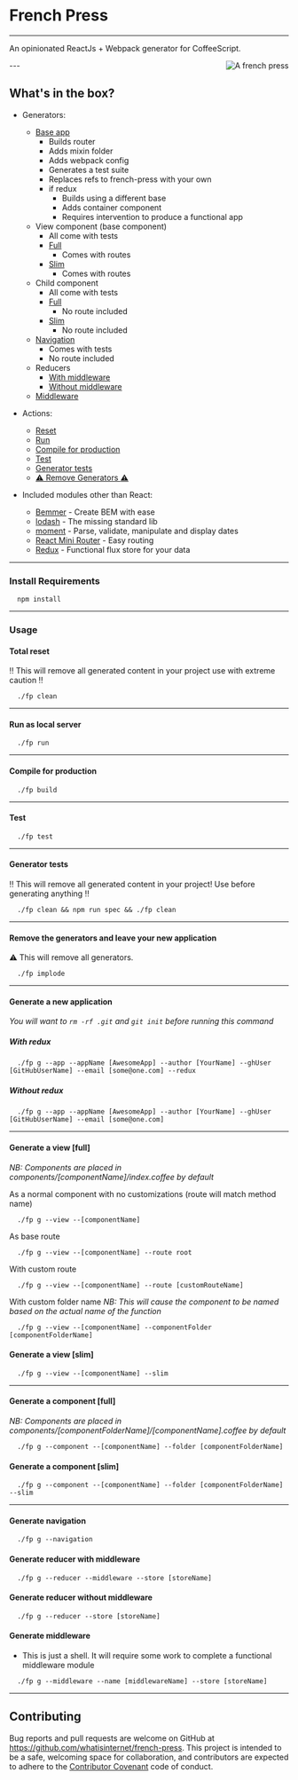 # French Press
---

An opinionated ReactJs + Webpack generator for CoffeeScript.

<img src="https://pixabay.com/static/uploads/photo/2013/07/13/11/56/coffee-159007_960_720.png" alt="A french press" align="right"/>
---

## What's in the box?
- Generators:
  - [Base app](#generate-a-new-application)
    - Builds router
    - Adds mixin folder
    - Adds webpack config
    - Generates a test suite
    - Replaces refs to french-press with your own
    - if redux
      - Builds using a different base
      - Adds container component
      - Requires intervention to produce a functional app
  - View component (base component)
    - All come with tests
    - [Full](#generate-a-view-full)
      - Comes with routes
    - [Slim](#generate-a-view-slim)
      - Comes with routes
  - Child component
    - All come with tests
    - [Full](#generate-a-component-full)
      - No route included
    - [Slim](#generate-a-component-slim)
      - No route included
  - [Navigation](#generate-navigation)
    - Comes with tests
    - No route included
  - Reducers
    - [With middleware](#generate-reducer-with-middleware)
    - [Without middleware](#generate-reducer-without-middleware)
  - [Middleware](#generate-middleware)

- Actions:
  - [Reset](#reset)
  - [Run](#run)
  - [Compile for production](#compile)
  - [Test](#test)
  - [Generator tests](#generator-tests)
  - [:warning: Remove Generators :warning:](#remove-the-generators-and-leave-your-new-application)

- Included modules other than React:
  - [Bemmer](https://www.npmjs.com/package/bemmer-node) - Create BEM with ease
  - [lodash](https://www.npmjs.com/package/lodash) - The missing standard lib
  - [moment](https://www.npmjs.com/package/moment) - Parse, validate, manipulate and display dates
  - [React Mini Router](https://www.npmjs.com/package/react-mini-router) - Easy routing
  - [Redux](https://www.npmjs.com/package/redux) - Functional flux store for your data

---

### Install Requirements

```shell
  npm install
```

---

### Usage

#### Total reset
:bangbang: This will remove all generated content in your project use with extreme caution :bangbang:
```shell
  ./fp clean
```

---

#### Run as local server
```shell
  ./fp run
```

---

#### Compile for production
```shell
  ./fp build
```

---

#### Test
```shell
  ./fp test
```

---

#### Generator tests
:bangbang: This will remove all generated content in your project! Use before generating anything  :bangbang:

```shell
  ./fp clean && npm run spec && ./fp clean
```

---

#### Remove the generators and leave your new application

:warning: This will remove all generators.

```shell
  ./fp implode
```

---

#### Generate a new application

*You will want to `rm -rf .git` and `git init` before running this command*

##### With redux
```shell
  ./fp g --app --appName [AwesomeApp] --author [YourName] --ghUser [GitHubUserName] --email [some@one.com] --redux
```

##### Without redux
```shell
  ./fp g --app --appName [AwesomeApp] --author [YourName] --ghUser [GitHubUserName] --email [some@one.com]
```

---

#### Generate a view [full]

*NB: Components are placed in components/[componentName]/index.coffee by default*

As a normal component with no customizations (route will match method name)
```shell
  ./fp g --view --[componentName]
```

As base route
```shell
  ./fp g --view --[componentName] --route root
```

With custom route
```shell
  ./fp g --view --[componentName] --route [customRouteName]
```

With custom folder name
*NB: This will cause the component to be named based on the actual name of the function*
```shell
  ./fp g --view --[componentName] --componentFolder [componentFolderName]
```

#### Generate a view [slim]

```shell
  ./fp g --view --[componentName] --slim
```

---

#### Generate a component [full]

*NB: Components are placed in components/[componentFolderName]/[componentName].coffee by default*

```shell
  ./fp g --component --[componentName] --folder [componentFolderName]
```

#### Generate a component [slim]

```shell
  ./fp g --component --[componentName] --folder [componentFolderName] --slim
```

---

#### Generate navigation

```shell
  ./fp g --navigation
```

#### Generate reducer with middleware

```shell
  ./fp g --reducer --middleware --store [storeName]
```

#### Generate reducer without middleware

```shell
  ./fp g --reducer --store [storeName]
```

#### Generate middleware

- This is just a shell. It will require some work to complete a functional
  middleware module

```shell
  ./fp g --middleware --name [middlewareName] --store [storeName]
```

---

## Contributing

Bug reports and pull requests are welcome on GitHub at https://github.com/whatisinternet/french-press. This project is intended to be a safe, welcoming space for collaboration, and contributors are expected to adhere to the [Contributor Covenant](http://contributor-covenant.org) code of conduct.
